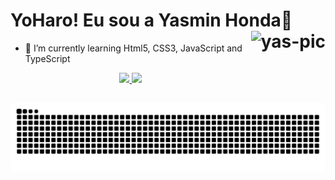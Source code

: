 ### <h1> YoHaro! Eu sou a Yasmin Honda🌸  <img align="right" alt="yas-pic" height="100" src="https://user-images.githubusercontent.com/92547909/137399733-0c13733c-5351-4b21-a7de-8763d3cb1ea4.gif">
</h1> 
  
- 🌱 I’m currently learning Html5, CSS3, JavaScript and TypeScript

<div align="center" float="left">
  <a href="https://github.com/yasminhonda">
  <img height="180em" src="https://github-readme-stats.vercel.app/api?username=yasminhonda&show_icons=true&theme=radical&include_all_commits=true&count_private=true"/>
  <img height="180em" src="https://github-readme-stats.vercel.app/api/top-langs/?username=yasminhonda&layout=compact&langs_count=7&theme=radical"/>
</div>
 
##


  ![Snake animation](https://github.com/yasminhonda/yasminhonda/blob/output/github-contribution-grid-snake.svg)

  
